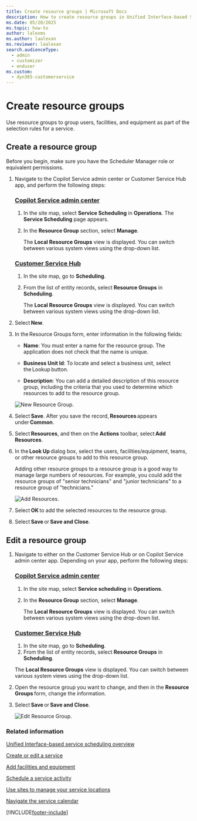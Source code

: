 ```yaml
---
title: Create resource groups | Microsoft Docs
description: How to create resource groups in Unified Interface-based Scheduling Service for Dynamics 365 Customer Service.
ms.date: 05/20/2025
ms.topic: how-to
author: lalexms
ms.author: laalexan
ms.reviewer: laalexan
search.audienceType: 
  - admin
  - customizer
  - enduser
ms.custom: 
  - dyn365-customerservice
---
```


# Create resource groups


Use resource groups to group users, facilities, and equipment as part of the selection rules for a service.

## Create a resource group

Before you begin, make sure you have the Scheduler Manager role or equivalent permissions.

1. Navigate to the Copilot Service admin center or Customer Service Hub app, and perform the following steps:

   ### [Copilot Service admin center](#tab/copilotserviceadmincenter)

    1. In the site map, select **Service Scheduling** in **Operations**. The **Service Scheduling** page appears.
    1. In the **Resource Group** section, select **Manage**.
        
        The **Local Resource Groups** view is displayed. You can switch between various system views using the drop-down list.  

   ### [Customer Service Hub](#tab/customerservicehub)

    1. In the site map, go to **Scheduling**.
    1. From the list of entity records, select **Resource Groups** in **Scheduling**.
       
       The **Local Resource Groups** view is displayed. You can switch between various system views using the drop-down list.

2. Select **New**. 

3. In the Resource Groups form, enter information in the following fields: 

    - **Name**: You must enter a name for the resource group. The application does not check that the name is unique.

    - **Business Unit Id**: To locate and select a business unit, select the Lookup button.
  
    - **Description**: You can add a detailed description of this resource group, including the criteria that you used to determine which resources to add to the resource group. 

   ![New Resource Group.](../media/uci-new-resource-group.png "Add details for a new resource group")
  
4. Select **Save**.
    After you save the record, **Resources** appears under **Common**. 

5. Select **Resources**, and then on the **Actions** toolbar, select **Add Resources**. 

6. In the **Look Up** dialog box, select the users, facilities/equipment, teams, or other resource groups to add to this resource group.

    Adding other resource groups to a resource group is a good way to manage large numbers of resources. For example, you could add the resource groups of "senior technicians" and "junior technicians" to a resource group of "technicians."

   ![Add Resources.](../media/uci-add-resource.png "Add other resources to your Resource Group")
    
7. Select **OK** to add the selected resources to the resource group.

8. Select **Save** or **Save and Close**.

## Edit a resource group

1. Navigate to either on the Customer Service Hub or on Copilot Service admin center app. Depending on your app, perform the following steps:

   ### [Copilot Service admin center](#tab/copilotserviceadmincenter)

    1. In the site map, select **Service scheduling** in **Operations**.
    1.  In the **Resource Group** section, select **Manage**.
        
        The **Local Resource Groups** view is displayed. You can switch between various system views using the drop-down list.  

   ### [Customer Service Hub](#tab/customerservicehub)

    1. In the site map, go to **Scheduling**.
    1. From the list of entity records, select **Resource Groups** in **Scheduling**.
      
      The **Local Resource Groups** view is displayed. You can switch between various system views using the drop-down list.

3. Open the resource group you want to change, and then in the **Resource Groups** form, change the information. 

4. Select **Save** or **Save and Close**. 

   ![Edit Resource Group.](../media/uci-change-resource.png "Edit the resources in your Resource Group")
   
### Related information  

[Unified Interface-based service scheduling overview](uci-scheduling-overview.md)

[Create or edit a service](uci-create-edit-service.md)

[Add facilities and equipment](uci-add-facilities-equipment.md)

[Schedule a service activity](uci-schedule-service-activity.md)

[Use sites to manage your service locations](uci-create-sites.md)

[Navigate the service calendar](uci-navigate-service-calendar.md)


[!INCLUDE[footer-include](../../includes/footer-banner.md)]
